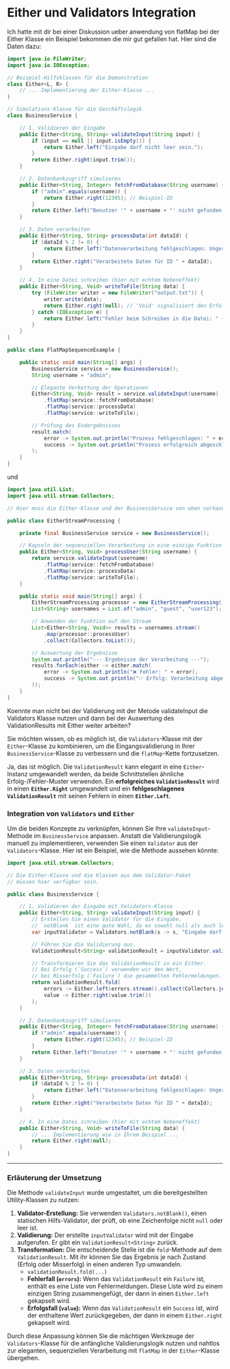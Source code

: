 # Either und Validators Integration

Ich hatte mit dir bei einer Diskussion ueber anwendung von flatMap bei der Either Klasse ein Beispiel bekommen die mir gut gefallen hat. Hier sind die Daten dazu:

```java
import java.io.FileWriter;
import java.io.IOException;

// Beispiel-Hilfsklassen für die Demonstration
class Either<L, R> {
    // ... Implementierung der Either-Klasse ...
}

// Simulations-Klasse für die Geschäftslogik
class BusinessService {

    // 1. Validieren der Eingabe
    public Either<String, String> validateInput(String input) {
        if (input == null || input.isEmpty()) {
            return Either.left("Eingabe darf nicht leer sein.");
        }
        return Either.right(input.trim());
    }

    // 2. Datenbankzugriff simulieren
    public Either<String, Integer> fetchFromDatabase(String username) {
        if ("admin".equals(username)) {
            return Either.right(12345); // Beispiel-ID
        }
        return Either.left("Benutzer '" + username + "' nicht gefunden.");
    }

    // 3. Daten verarbeiten
    public Either<String, String> processData(int dataId) {
        if (dataId % 2 != 0) {
            return Either.left("Datenverarbeitung fehlgeschlagen: Ungerade ID.");
        }
        return Either.right("Verarbeitete Daten für ID " + dataId);
    }

    // 4. In eine Datei schreiben (hier mit echtem Nebeneffekt)
    public Either<String, Void> writeToFile(String data) {
        try (FileWriter writer = new FileWriter("output.txt")) {
            writer.write(data);
            return Either.right(null); // 'Void' signalisiert den Erfolg ohne Wert
        } catch (IOException e) {
            return Either.left("Fehler beim Schreiben in die Datei: " + e.getMessage());
        }
    }
}

public class FlatMapSequenceExample {

    public static void main(String[] args) {
        BusinessService service = new BusinessService();
        String username = "admin";

        // Elegante Verkettung der Operationen
        Either<String, Void> result = service.validateInput(username)
            .flatMap(service::fetchFromDatabase)
            .flatMap(service::processData)
            .flatMap(service::writeToFile);

        // Prüfung des Endergebnisses
        result.match(
            error -> System.out.println("Prozess fehlgeschlagen: " + error),
            success -> System.out.println("Prozess erfolgreich abgeschlossen.")
        );
    }
}
```
und
```java
import java.util.List;
import java.util.stream.Collectors;

// Hier muss die Either-Klasse und der BusinessService von oben vorhanden sein

public class EitherStreamProcessing {

    private final BusinessService service = new BusinessService();

    // Kapseln der sequenziellen Verarbeitung in eine einzige Funktion
    public Either<String, Void> processUser(String username) {
        return service.validateInput(username)
            .flatMap(service::fetchFromDatabase)
            .flatMap(service::processData)
            .flatMap(service::writeToFile);
    }

    public static void main(String[] args) {
        EitherStreamProcessing processor = new EitherStreamProcessing();
        List<String> usernames = List.of("admin", "guest", "user123");

        // Anwenden der Funktion auf den Stream
        List<Either<String, Void>> results = usernames.stream()
            .map(processor::processUser)
            .collect(Collectors.toList());

        // Auswertung der Ergebnisse
        System.out.println("--- Ergebnisse der Verarbeitung ---");
        results.forEach(either -> either.match(
            error -> System.out.println("❌ Fehler: " + error),
            success -> System.out.println("✅ Erfolg: Verarbeitung abgeschlossen.")
        ));
    }
}
```

Koennte man nicht bei der Validierung mit der Metode validateInput die Validators Klasse nutzen und dann bei der Auswertung des ValidationResults mit Either weiter arbeiten?

Sie möchten wissen, ob es möglich ist, die `Validators`-Klasse mit der `Either`-Klasse zu kombinieren, um die Eingangsvalidierung in Ihrer `BusinessService`-Klasse zu verbessern und die `flatMap`-Kette fortzusetzen.

Ja, das ist möglich. Die `ValidationResult` kann elegant in eine `Either`-Instanz umgewandelt werden, da beide Schnittstellen ähnliche Erfolg-/Fehler-Muster verwenden. Ein **erfolgreiches `ValidationResult`** wird in einen **`Either.Right`** umgewandelt und ein **fehlgeschlagenes `ValidationResult`** mit seinen Fehlern in einen **`Either.Left`**.

### Integration von `Validators` und `Either`

Um die beiden Konzepte zu verknüpfen, können Sie Ihre `validateInput`-Methode im `BusinessService` anpassen. Anstatt die Validierungslogik manuell zu implementieren, verwenden Sie einen `Validator` aus der `Validators`-Klasse. Hier ist ein Beispiel, wie die Methode aussehen könnte:

```java
import java.util.stream.Collectors;

// Die Either-Klasse und die Klassen aus dem Validator-Paket
// müssen hier verfügbar sein.

public class BusinessService {

    // 1. Validieren der Eingabe mit Validators-Klasse
    public Either<String, String> validateInput(String input) {
        // Erstellen Sie einen Validator für die Eingabe.
        // `notBlank` ist eine gute Wahl, da es sowohl null als auch leere Strings abfängt.
        var inputValidator = Validators.notBlank(s -> s, "Eingabe darf nicht leer sein.");

        // Führen Sie die Validierung aus.
        ValidationResult<String> validationResult = inputValidator.validate(input);

        // Transformieren Sie das ValidationResult in ein Either.
        // Bei Erfolg (`Success`) verwenden wir den Wert, 
        // bei Misserfolg (`Failure`) die gesammelten Fehlermeldungen.
        return validationResult.fold(
            errors -> Either.left(errors.stream().collect(Collectors.joining(", "))),
            value -> Either.right(value.trim())
        );
    }

    // 2. Datenbankzugriff simulieren
    public Either<String, Integer> fetchFromDatabase(String username) {
        if ("admin".equals(username)) {
            return Either.right(12345); // Beispiel-ID
        }
        return Either.left("Benutzer '" + username + "' nicht gefunden.");
    }

    // 3. Daten verarbeiten
    public Either<String, String> processData(int dataId) {
        if (dataId % 2 != 0) {
            return Either.left("Datenverarbeitung fehlgeschlagen: Ungerade ID.");
        }
        return Either.right("Verarbeitete Daten für ID " + dataId);
    }

    // 4. In eine Datei schreiben (hier mit echtem Nebeneffekt)
    public Either<String, Void> writeToFile(String data) {
        // ... Implementierung wie in Ihrem Beispiel ...
        return Either.right(null);
    }
}
```

-----

### Erläuterung der Umsetzung

Die Methode `validateInput` wurde umgestaltet, um die bereitgestellten Utility-Klassen zu nutzen:

1.  **Validator-Erstellung:** Sie verwenden `Validators.notBlank()`, einen statischen Hilfs-Validator, der prüft, ob eine Zeichenfolge nicht `null` oder leer ist.
2.  **Validierung:** Der erstellte `inputValidator` wird mit der Eingabe aufgerufen. Er gibt ein `ValidationResult<String>` zurück.
3.  **Transformation:** Die entscheidende Stelle ist die `fold`-Methode auf dem `ValidationResult`. Mit ihr können Sie das Ergebnis je nach Zustand (Erfolg oder Misserfolg) in einen anderen Typ umwandeln.
      * `validationResult.fold(...)`
      * **Fehlerfall (`errors`):** Wenn das `ValidationResult` ein `Failure` ist, enthält es eine Liste von Fehlermeldungen. Diese Liste wird zu einem einzigen String zusammengefügt, der dann in einen `Either.left` gekapselt wird.
      * **Erfolgsfall (`value`):** Wenn das `ValidationResult` ein `Success` ist, wird der enthaltene Wert zurückgegeben, der dann in einem `Either.right` gekapselt wird.

Durch diese Anpassung können Sie die mächtigen Werkzeuge der `Validators`-Klasse für die anfängliche Validierungslogik nutzen und nahtlos zur eleganten, sequenziellen Verarbeitung mit `flatMap` in der `Either`-Klasse übergehen.


